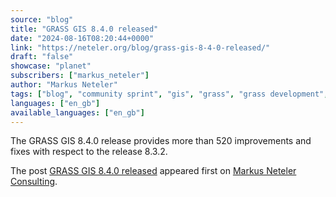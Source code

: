 ```yaml
---
source: "blog"
title: "GRASS GIS 8.4.0 released"
date: "2024-08-16T08:20:44+0000"
link: "https://neteler.org/blog/grass-gis-8-4-0-released/"
draft: "false"
showcase: "planet"
subscribers: ["markus_neteler"]
author: "Markus Neteler"
tags: ["blog", "community sprint", "gis", "grass", "grass development", "opensource", "osgeo"]
languages: ["en_gb"]
available_languages: ["en_gb"]
---
```


<p>The GRASS GIS 8.4.0 release provides more than 520 improvements and fixes with respect to the release 8.3.2.</p>
<p>The post <a href="https://neteler.org/blog/grass-gis-8-4-0-released/">GRASS GIS 8.4.0 released</a> appeared first on <a href="https://neteler.org">Markus Neteler Consulting</a>.</p>
